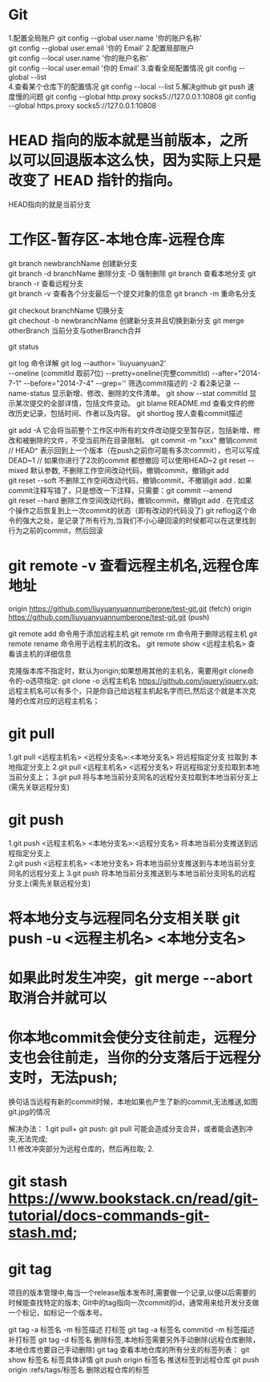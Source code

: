 # Git 
1.配置全局账户 
  git config --global user.name '你的账户名称'  
  git config --global user.email '你的 Email'
2.配置局部账户  
  git config --local user.name '你的账户名称'  
  git config --local user.email '你的 Email'
3.查看全局配置情况 
  git config --global --list  
4.查看某个仓库下的配置情况
  git config --local --list
5.解决github git push 速度慢的问题
  git config --global http.proxy socks5://127.0.0.1:10808
  git config --global https.proxy socks5://127.0.0.1:10808

# HEAD 指向的版本就是当前版本，之所以可以回退版本这么快，因为实际上只是改变了 HEAD 指针的指向。
  HEAD指向的就是当前分支

# 工作区-暂存区-本地仓库-远程仓库
  git branch newbranchName 创建新分支      
  git branch -d  branchName   删除分支  -D 强制删除
  git branch       查看本地分支
  git branch -r    查看远程分支          
  git branch -v    查看各个分支最后一个提交对象的信息
  git branch -m <oldbranch-name><newbranch-name> 重命名分支

  git checkout branchName  切换分支    
  git chechout -b newbranchName  创建新分支并且切换到新分支
  git merge otherBranch  当前分支与otherBranch合并   

  git status  

  git log 命令详解
  git log  --author= 'liuyuanyuan2'  
            --oneline (commitId 取前7位)
            --pretty=oneline(完整commitId)
            --after="2014-7-1" --before="2014-7-4"
            --grep='' 筛选commit描述的
            -2 看2条记录
            --name-status	 显示新增、修改、删除的文件清单。
  git show --stat  commitId  显示某次提交的全部详情，包括文件变动。
  git blame README.md        查看文件的修改历史记录，包括时间、作者以及内容。
  git shortlog  按人查看commit描述  
   
  

  git add -A 它会将当前整个工作区中所有的文件改动提交至暂存区，包括新增、修改和被删除的文件，不受当前所在目录限制。
  git commit -m "xxx"
  撤销commit 
  // HEAD^ 表示回到上一个版本（在push之前你可能有多次commit），也可以写成DEAD~1
  // 如果你进行了2次的commit 都想撤回  可以使用HEAD~2
  git reset --mixed 默认参数, 不删除工作空间改动代码，撤销commit，撤销git add                 
  git reset --soft  不删除工作空间改动代码，撤销commit，不撤销git add .
                     如果commit注释写错了，只是想改一下注释，只需要：git commit --amend  
  git reset --hard  删除工作空间改动代码，撤销commit，撤销git add . 
                    在完成这个操作之后恢复到上一次commit的状态（即有改动的代码没了)
  git reflog这个命令的强大之处，是记录了所有行为,当我们不小心硬回滚的时侯都可以在这里找到行为之前的commit，然后回滚 
  
  
# git remote -v 查看远程主机名,远程仓库地址
  origin  https://github.com/liuyuanyuannumberone/test-git.git (fetch)
  origin  https://github.com/liuyuanyuannumberone/test-git.git (push)

  git remote add                 命令用于添加远程主机
  git remote rm                  命令用于删除远程主机
  git remote rename              命令用于远程主机的改名。
  git remote show <远程主机名>    查看该主机的详细信息

  
  克隆版本库不指定时，默认为origin;如果想用其他的主机名，需要用git clone命令的-o选项指定:
  git clone -o 远程主机名 https://github.com/jquery/jquery.git;
  远程主机名可以有多个，只是你自己给远程主机起名字而已,然后这个就是本次克隆的仓库对应的远程主机名；
  
# git pull 
  1.git pull <远程主机名> <远程分支名>:<本地分支名>  将远程指定分支 拉取到 本地指定分支上
  2.git pull <远程主机名> <远程分支名>   将远程指定分支拉取到本地当前分支上；
  3.git pull            将与本地当前分支同名的远程分支拉取到本地当前分支上(需先关联远程分支)
# git push
  1.git push <远程主机名>  <本地分支名>:<远程分支名> 将本地当前分支推送到远程指定分支上  
  2.git push <远程主机名>  <本地分支名>  将本地当前分支推送到与本地当前分支同名的远程分支上
  3.git push                将本地当前分支推送到与本地当前分支同名的远程分支上(需先关联远程分支)
# 将本地分支与远程同名分支相关联  git push -u  <远程主机名>  <本地分支名>

# 如果此时发生冲突，git merge --abort 取消合并就可以 
# 你本地commit会使分支往前走，远程分支也会往前走，当你的分支落后于远程分支时，无法push;
  换句话当远程有新的commit时候，本地如果也产生了新的commit,无法推送,如图git.jpg的情况
 
  解决办法：
  1.git pull+ git push: git pull 可能会造成分支合并，或者能会遇到冲突,无法完成;      
    1.1 修改冲突部分为远程仓库的，然后再拉取;
  2.  

# git stash  https://www.bookstack.cn/read/git-tutorial/docs-commands-git-stash.md;



# git tag
项目的版本管理中,每当一个release版本发布时,需要做一个记录,以便以后需要的时候能查找特定的版本;
Git中的tag指向一次commit的id，通常用来给开发分支做一个标记，如标记一个版本号。

git tag -a 标签名 -m 标签描述           打标签
git tag -a 标签名 commitid -m 标签描述  补打标签 
git tag -d 标签名                 删除标签,本地标签需要另外手动删除(远程仓库删除，本地仓库也要自己手动删除)
git tag                        查看本地仓库的所有分支的标签列表：
git show 标签名                 标签具体详情
git push origin 标签名               推送标签到远程仓库
git push origin :refs/tags/标签名    删除远程仓库的标签

